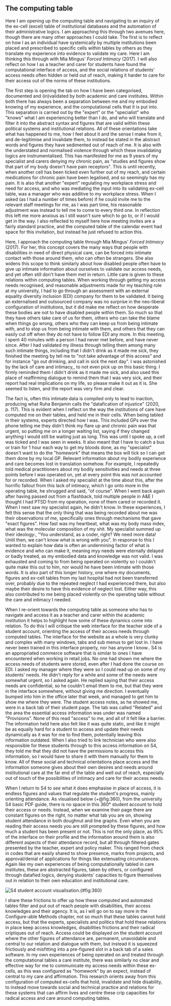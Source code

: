 ## The computing table

Here I am opening up the computing table and navigating to an inquiry of the ex-cell (excel) table of institutional databases and the automation of their administrative logics. I am approaching this through two avenues here, though there are many other approaches I could take. The first is to reflect on how I as an individual have systemically by multiple institutions been placed and prescribed to specific cells within tables by others as they translate my experience into evidence to validate my care. Here I am thinking this through with Mia Mingus' *Forced Intimacy* (2017). I will also reflect on how I as a teacher and carer for students have found the computational interface of access, and the social relations of students' access needs often hidden or held out of reach, making it harder to care for their access out of the norms of these institutions.

The first step is opening the tab on how I have been categorised, documented and (in)validated by both academic and care institutes. Within both there has always been a separation between me and my embodied knowing of my experience, and the computational cells that it is put into. This separation is carried out by the "expert" or the "specialist" who "knows" what I am experiencing better than I do, and who will translate and filter it into the abstract syntax and figures that are valid within these political systems and institutional relations. All of these orientations take what has happened to me, how I feel about it and the sense I make from it, and de-legitimise and invalidate them, to instead be stated in the abstract words and figures they have sedimented out of reach of me. It is also with the understated and normalised violence through which these invalidating logics are instrumentalised. This has manifested for me as 9 years of my specialist and carers denying my chronic pain, as "studies and figures show that part of my body doesn't have pain receptors". This is until recently, when another cell has been ticked even further out of my reach, and certain medications for chronic pain have been legalised, and so seemingly has my pain. It is also that another "expert" regulating my workplace stress and need for access, and who was mediating the input into its validating ex-cell table, was a manager who was additive to my workplace stress. When I asked (as I had a number of times before) if he could invite me to the relevant staff meetings for me, as I was part time, his reasonable adjustment was instead to tell me to come to every third one. In reflection this left me more anxious as I still wasn't sure which to go to, or if I would get in the way. I also reflected to myself here how meeting invites are a fairly standard practice, and the computed table of the calendar event had space for this invitation, but instead he just refused to action this.

Here, I approach the computing table through Mia Mingus' *Forced Intimacy* (2017). For her, this concept covers the many ways that people with disabilities in need of direct physical care, can be forced into intimate contact with those around them, who can often be strangers. She also widens this scope to think similarly about how disabled people often have to give up intimate information about ourselves to validate our access needs, and yet often still don't have them met in return. Little care is given to these relations within computing tables. When working through getting my access needs recognised, and reasonable adjustments made for my teaching role at my university, I had to go through an assessment with an external equality diversity inclusion (EDI) company for them to be validated. It being an externalised and outsourced company was no surprise in the neo-liberal configuration of institutions, but it did make me reflect on how desperate these bodies are not to have disabled people within them. So much so that they have others take care of us for them, others who can take the blame when things go wrong, others who they can keep us from being intimate with, and to stop us from being intimate with them, and others that they can easily cut off when they do not have to follow EDI any more. In this meeting, I spent 40 minutes with a person I had never met before, and have never since. After I had validated my illness through telling them among many such intimate things, including that I didn't drink as it made me sick, they finished the meeting by tell me to "not take advantage of this access" and for instance "go out drinking, and call in sick the next day". I was astonished by the lack of care and intimacy,, to not even pick up on this basic thing. I firmly reminded them I didn't drink as it made me sick, and also used this place of reaffirming dialogue to remind them that I was very sick, and their report had real implications on my life, so please make it out as it is. She seemed to listen, and the report was very firm and clear.

The fact is, often this intimate data is compiled only to lead to inaction, producing what Ruha Benjamin calls the "datafication of injustice" (2020, p. 117). This is evident when I reflect on the way the institutions of care have computed me on their tables, and held me in their cells. When being tabled in their systems, experts directed how I was. This included GPs over the phone telling me they didn't think my flare up and chronic pain was that urgent, so putting me on a longer waiting list, saying if they changed anything I would still be waiting just as long. This was until I spoke up, a cell was ticked and I was seen in weeks. It also meant that I have to catch a bus or train for 1 hour each way to get my bloods done, as my "specialist" doesn't want to do the "homework" that means the box will tick so I can get them done by my local GP. Relevant information about my bodily experience and care becomes lost in translation somehow. For example, I repeatedly told medical practitioners about my bodily sensitivities and needs at three points before I was operated on, yet at every point this was not accounted for or recorded. When I asked my specialist at the time about this, after the horrific fallout from this lack of intimacy, which I go onto more in the operating table, he shrugged and said, "of course". When I went back again after having passed out from a flashback, told multiple people in A&E I thought I had PTSD from my operation, none of them cared or recorded it. When I next saw my specialist again, he didn't know. In these experiences, I felt this sense that the only thing that was being recorded about me was their observations of me, specifically ones through mechanisms that gave "exact figures". How fast was my heartbeat, what was my body mass index, what was the molecular composition of my shit. My specialist summed up their ideology:, "You understand, as a coder, right? We need more data! Until then, we can't know what is wrong with you". In response to this I wanted to explain how data is often an undermining factor of what is evidence and who can make it, meaning myy needs were eternally delayed or badly treated, as my embodied data and knowledge was not valid. I was exhausted and coming to from being operated on violently so I couldn't quite make this out to him, nor would he have been intimate with those words. It is also part of this longer history, one where my documents, figures and ex-cell tables from my last hospital had not been transferred over, probably due to the repeated neglect I had experienced there, but also maybe their desire to have this evidence of neglect lost. Either way, this also contributed to me being placed violently on the operating table without the care and intimacy I needed.

When I re-orient towards the computing table as someone who has to navigate and access it as a teacher and carer within the academic institution it helps to highlight how some of these dynamics come into relation. To do this I will critique the web interface for the teacher side of a student account, orienting the access of their access needs through computed tables. The interface for the website as a whole is very clunky and complex with many windows, tabs and sub menus to get lost in. I have never been trained in this interface properly, nor has anyone I know.. S4 is an appropriated commerce software that is similar to ones I have encountered when working in retail jobs. No one had shown me where the access needs of students were stored, even after I had done the course on EDI. I asked my manager where they were so I could read up on some of my students' needs. He didn't reply for a while and some of the needs were somewhat urgent, so I asked again. He replied saying that their access needs are confidential, so he couldn't email them to me, but that they were in the interface somewhere, without giving me direction. I eventually bumped into him in the office later that week, and managed to get him to show me where they were. The student access notes, as he showed me, were in a back tab of their student page. The tab was called "Related" and the area the essential access information was under was named "Provisions". None of this read "access" to me, and all of it felt like a barrier. The information held here also felt like it was quite static, and like it might be as equally hard for a student to access and update their needs dynamically as it was for me to find them, potentially leaving this information outdated. When I also tried to link technician who were also responsible for these students through to this access information on S4, they told me that they did not have the permissions to access this information, so I would have to share it with them manually for them to know. All of these social and technical orientations place access and the information someone gives about their own desires and needs around institutional care at the far end of the table and well out of reach, especially out of touch of the possibilities of intimacy and care for their access needs.

When I return to S4 to see what it does emphasise in place of access, it is endless figures and values that regulate the student's progress, mainly orienting attendance. As visualised below (+@fig:360), from the university S4 basic PDF guide, there is no space in this 360° student account to hold their access or needs. Instead, when we examine their page there are constant figures on the right, no matter what tab you are on, showing student attendance in both doughnut and line graphs. Even when you are reading their access needs you are still prompted by these figures, and how much a student has been present or not. This is not the only place, as 95% of the interface on their profile and the information around them is also different aspects of their attendance record, but all through filtered gates presented by the teacher, expert and policy maker. This ranged from check in codes that are easily shared to show presence, marks from projects, and approval/denial of applications for things like extenuating circumstances. Again like my own experiences of being computationally tabled in care institutes, these are abstracted figures, taken by others, or configured through datafied logics, denying students' capacities to figure themselves out in relation to their own education and institutional care.

![S4 student account visualisation.](02_media/image1.png){#fig:360}

I share these frictions to offer up how these computed and automated tables filter and put out of reach people with disabilities, their access knowledges and their agency. It is, as I will go on to say more in the Configure-able Methods chapter, not so much that these tables cannot hold access, but that the experts, specialists and politics that hold these relations in place keep access knowledges, disabilities frictions and their radical criptiques out of reach. Access could be displayed on the student account where the other figures of attendance are, permanent, unavoidable and central to our relation and dialogue with them, but instead it is squeezed frictiously and misfitting into a pre-figured slot in a back tab of a sales software. In my own experiences of being operated on and treated through the computational tables a care institute, there was similarly no clear and effective way for me to communicate my access needs within these ex-cells, as this was configured as "homework" by an expect, instead of central to my care and affirmation. This research orients away from this configuration of computed ex-cells that hold, invalidate and hide disability, to instead move towards social and technical practice and relations for these systems that can affirm lives and centre these crip capacities for radical access and care around computing tables.

